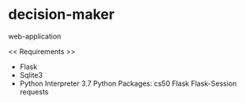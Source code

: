 # decision-maker
web-application

<< Requirements >>
- Flask
- Sqlite3
- Python Interpreter 3.7
Python Packages:
cs50
Flask
Flask-Session
requests